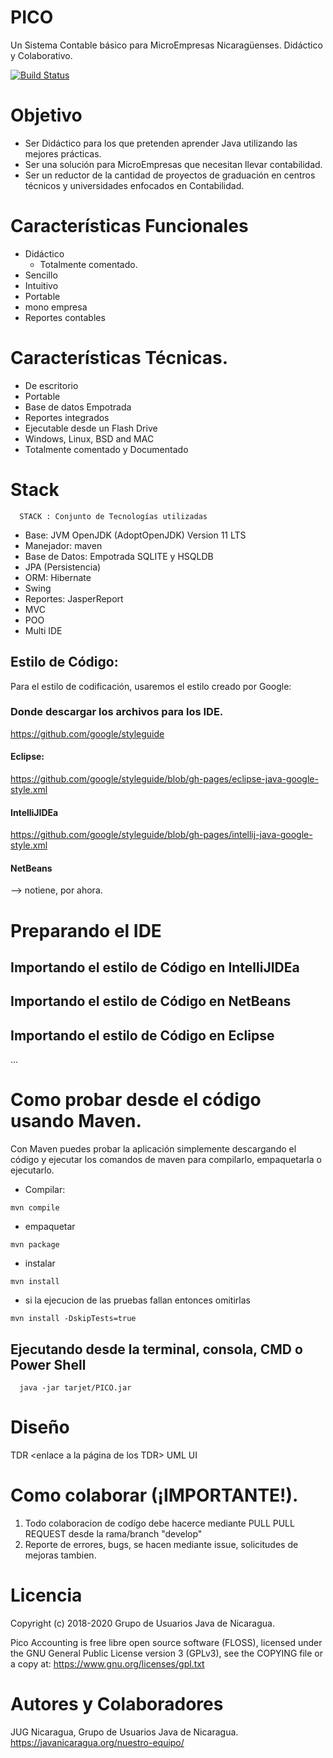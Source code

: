 # PICO
Un Sistema Contable básico para MicroEmpresas Nicaragüenses. Didáctico y Colaborativo.

[![Build Status](https://travis-ci.org/jug-ni/PICO.svg?branch=master)](https://travis-ci.org/jug-ni/PICO)

# Objetivo
* Ser Didáctico para los que pretenden aprender Java utilizando las mejores prácticas.
* Ser una solución para MicroEmpresas que necesitan llevar contabilidad.
* Ser un reductor de la cantidad de proyectos de graduación en centros técnicos y universidades enfocados en Contabilidad.

# Características Funcionales
* Didáctico
  - Totalmente comentado.
* Sencillo
* Intuitivo
* Portable
* mono empresa
* Reportes contables

# Características Técnicas.
* De escritorio
* Portable
* Base de datos Empotrada
* Reportes integrados
* Ejecutable desde un Flash Drive
* Windows, Linux, BSD and MAC
* Totalmente comentado y Documentado


# Stack
```
  STACK : Conjunto de Tecnologías utilizadas
```
* Base: JVM OpenJDK (AdoptOpenJDK) Version 11 LTS
* Manejador: maven
* Base de Datos: Empotrada SQLITE  y HSQLDB
* JPA (Persistencia)
* ORM: Hibernate
* Swing
* Reportes: JasperReport
* MVC
* POO
* Multi IDE

## Estilo de Código:
Para el estilo de codificación, usaremos el estilo creado por Google:
[](https://google.github.io/styleguide/javaguide.html)


### Donde descargar los archivos para los IDE.
https://github.com/google/styleguide


#### Eclipse:
https://github.com/google/styleguide/blob/gh-pages/eclipse-java-google-style.xml

#### IntelliJIDEa
https://github.com/google/styleguide/blob/gh-pages/intellij-java-google-style.xml

#### NetBeans
--> notiene, por ahora.


# Preparando  el IDE
## Importando el estilo de Código en IntelliJIDEa
## Importando el estilo de Código en NetBeans
## Importando el estilo de Código en Eclipse


...

# Como probar desde el código usando Maven. 
Con Maven puedes probar la aplicación simplemente descargando el código y ejecutar los comandos de maven para compilarlo, empaquetarla o ejecutarlo. 
- Compilar:
```
mvn compile
```

- empaquetar
```
mvn package 
```

- instalar
```
mvn install
```

- si la ejecucion de las pruebas fallan entonces omitirlas
```
mvn install -DskipTests=true 
```
## Ejecutando desde la terminal, consola, CMD o Power Shell
```shell
  java -jar tarjet/PICO.jar
```

# Diseño
  TDR <enlace a la página de los TDR>
  UML <Enlace a los diagramas de Caso de USO>
  UI <enlace a las interfaces>

# Como colaborar (¡IMPORTANTE!).
1) Todo colaboracion de codígo debe hacerce mediante PULL PULL REQUEST desde la rama/branch "develop"
2) Reporte de errores, bugs, se hacen mediante issue, solicitudes de mejoras tambien. 



# Licencia
Copyright (c) 2018-2020 Grupo de Usuarios Java de Nicaragua.

Pico Accounting is free libre open source software (FLOSS), licensed under the GNU General Public License version 3 (GPLv3), see the COPYING file or a copy at: https://www.gnu.org/licenses/gpl.txt


# Autores y Colaboradores
JUG Nicaragua, Grupo de Usuarios Java de Nicaragua.
https://javanicaragua.org/nuestro-equipo/

